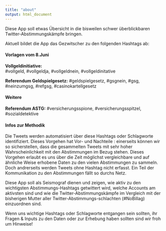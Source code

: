 ```yaml
---
title: "about"
output: html_document
---
```


Diese App soll etwas Übersicht in die bisweilen schwer überblickbaren Twitter-Abstimmungskämpfe bringen. 

Aktuell bildet die App das Gezwitscher zu den folgenden Hashtags ab:
 
#### Vorlagen vom 8.Juni

**Vollgeldinitiative:**<br> #vollgeld, #vollgeldja, #vollgeldnein, #vollgeldinitative

**Referendum Geldspielgesetz:** #geldspielgesetz, #gsgnein, #gsg, #neinzumgsg, #refgsg, #casinokartellgesetz

#### Weitere

**Referendum ASTG:** #versicherungsspione, #versicherungsspitzel, #sozialdetektive


#### Infos zur Methodik

Die Tweets werden automatisiert über diese Hashtags oder Schlagworte identifiziert. Dieses Vorgehen hat Vor- und Nachteile : einerseits können wir so sicherstellen, dass die gesammelten Tweets mit sehr hoher Wahrscheinlichkeit mit den Abstimmungen im Bezug stehen. Dieses Vorgehen erlaubt es uns über die Zeit möglichst vergleichbare und auf ähnliche Weise erhobene Daten zu den vielen Abstimmungen zu sammeln. Doch andrerseits werden Tweets ohne Hashtag nicht erfasst. Ein Teil der Kommunikation zu den Abstimmungen fällt so durchs Netz. 

Diese App soll als Seismograf dienen und zeigen, wie aktiv zu den wichtigsten Abstimmungs-Hashtags getwittert wird, welche Accounts am aktivsten sind und wie die Twitter-Abstimmungskämpfe im Vergleich mit der bisherigen Mutter aller Twitter-Abstimmungs-schlachten (#NoBillag) einzuordnen sind.

Wenn uns wichtige Hashtags oder Schlagworte entgangen sein sollten, ihr Fragen & Inputs zu den Daten oder zur Erhebung haben sollten sind wir froh um Hinweise!
